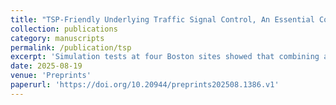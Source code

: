 ```yaml
---
title: "TSP-Friendly Underlying Traffic Signal Control, An Essential Complement of Transit Signal Priority"
collection: publications
category: manuscripts
permalink: /publication/tsp
excerpt: 'Simulation tests at four Boston sites showed that combining active TSP with TSP-friendly signal control reduced bus delay by 2.0 to 3.1 times compared to using active TSP alone. Bus delays dropped below 5 seconds per intersection at two sites and below 9 seconds at the other two.'
date: 2025-08-19
venue: 'Preprints'
paperurl: 'https://doi.org/10.20944/preprints202508.1386.v1'
---
```

